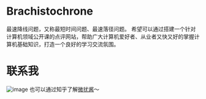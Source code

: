 # Brachistochrone
最速降线问题，又称最短时间问题、最速落径问题。 希望可以通过搭建一个针对计算机领域公开课的点评网站，帮助广大计算机爱好者、从业者又快又好的掌握计算机基础知识，打造一个良好的学习交流氛围。

# 联系我
![image](https://user-images.githubusercontent.com/8191686/197400025-40f509d6-ccef-4883-8466-5653163217dc.png)
也可以通过知乎了解[微扰酱](https://www.zhihu.com/people/qin-hao-37)～
